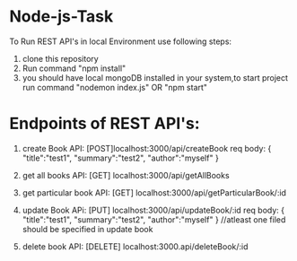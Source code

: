 # Node-js-Task
To Run REST API's in local Environment use following steps:
1) clone this repository
2) Run command "npm install"
3) you should have local mongoDB installed in your system,to start project run command "nodemon index.js" OR "npm start"

# Endpoints of REST API's:
1) create Book API:
   [POST]localhost:3000/api/createBook
   req body:
   {
    "title":"test1",
    "summary":"test2",
    "author":"myself"
   }

2) get all books API:
   [GET] localhost:3000/api/getAllBooks

3) get particular book API:
   [GET] localhost:3000/api/getParticularBook/:id

4) update Book APi:
   [PUT] localhost:3000/api/updateBook/:id
    req body:
   {
    "title":"test1",
    "summary":"test2",
    "author":"myself"
   }
//atleast one filed should be specified in update book

5) delete book API:
   [DELETE] localhost:3000.api/deleteBook/:id
   
   
